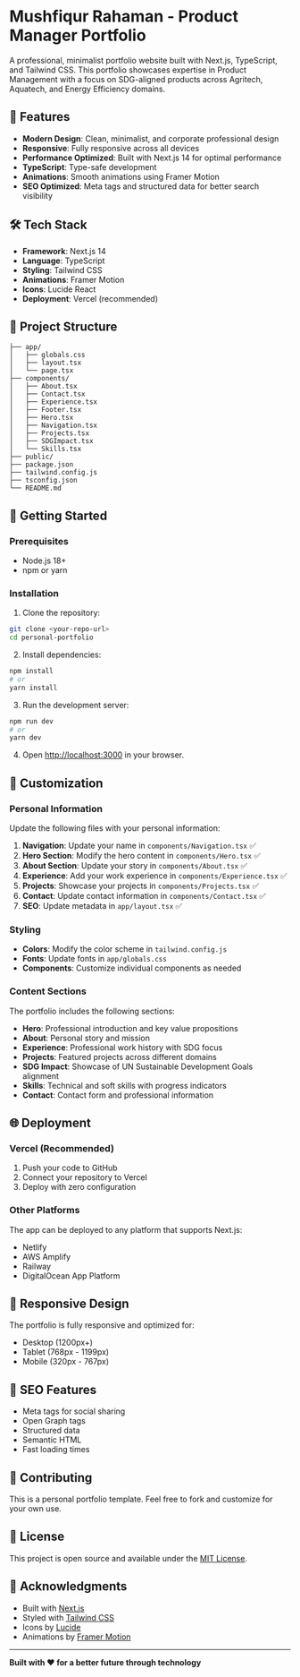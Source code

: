 # Mushfiqur Rahaman - Product Manager Portfolio

A professional, minimalist portfolio website built with Next.js, TypeScript, and Tailwind CSS. This portfolio showcases expertise in Product Management with a focus on SDG-aligned products across Agritech, Aquatech, and Energy Efficiency domains.

## 🚀 Features

- **Modern Design**: Clean, minimalist, and corporate professional design
- **Responsive**: Fully responsive across all devices
- **Performance Optimized**: Built with Next.js 14 for optimal performance
- **TypeScript**: Type-safe development
- **Animations**: Smooth animations using Framer Motion
- **SEO Optimized**: Meta tags and structured data for better search visibility

## 🛠️ Tech Stack

- **Framework**: Next.js 14
- **Language**: TypeScript
- **Styling**: Tailwind CSS
- **Animations**: Framer Motion
- **Icons**: Lucide React
- **Deployment**: Vercel (recommended)

## 📁 Project Structure

```
├── app/
│   ├── globals.css
│   ├── layout.tsx
│   └── page.tsx
├── components/
│   ├── About.tsx
│   ├── Contact.tsx
│   ├── Experience.tsx
│   ├── Footer.tsx
│   ├── Hero.tsx
│   ├── Navigation.tsx
│   ├── Projects.tsx
│   ├── SDGImpact.tsx
│   └── Skills.tsx
├── public/
├── package.json
├── tailwind.config.js
├── tsconfig.json
└── README.md
```

## 🚀 Getting Started

### Prerequisites

- Node.js 18+ 
- npm or yarn

### Installation

1. Clone the repository:
```bash
git clone <your-repo-url>
cd personal-portfolio
```

2. Install dependencies:
```bash
npm install
# or
yarn install
```

3. Run the development server:
```bash
npm run dev
# or
yarn dev
```

4. Open [http://localhost:3000](http://localhost:3000) in your browser.

## 🎨 Customization

### Personal Information

Update the following files with your personal information:

1. **Navigation**: Update your name in `components/Navigation.tsx` ✅
2. **Hero Section**: Modify the hero content in `components/Hero.tsx` ✅
3. **About Section**: Update your story in `components/About.tsx` ✅
4. **Experience**: Add your work experience in `components/Experience.tsx` ✅
5. **Projects**: Showcase your projects in `components/Projects.tsx` ✅
6. **Contact**: Update contact information in `components/Contact.tsx` ✅
7. **SEO**: Update metadata in `app/layout.tsx` ✅

### Styling

- **Colors**: Modify the color scheme in `tailwind.config.js`
- **Fonts**: Update fonts in `app/globals.css`
- **Components**: Customize individual components as needed

### Content Sections

The portfolio includes the following sections:

- **Hero**: Professional introduction and key value propositions
- **About**: Personal story and mission
- **Experience**: Professional work history with SDG focus
- **Projects**: Featured projects across different domains
- **SDG Impact**: Showcase of UN Sustainable Development Goals alignment
- **Skills**: Technical and soft skills with progress indicators
- **Contact**: Contact form and professional information

## 🌐 Deployment

### Vercel (Recommended)

1. Push your code to GitHub
2. Connect your repository to Vercel
3. Deploy with zero configuration

### Other Platforms

The app can be deployed to any platform that supports Next.js:
- Netlify
- AWS Amplify
- Railway
- DigitalOcean App Platform

## 📱 Responsive Design

The portfolio is fully responsive and optimized for:
- Desktop (1200px+)
- Tablet (768px - 1199px)
- Mobile (320px - 767px)

## 🎯 SEO Features

- Meta tags for social sharing
- Open Graph tags
- Structured data
- Semantic HTML
- Fast loading times

## 🤝 Contributing

This is a personal portfolio template. Feel free to fork and customize for your own use.

## 📄 License

This project is open source and available under the [MIT License](LICENSE).

## 🙏 Acknowledgments

- Built with [Next.js](https://nextjs.org/)
- Styled with [Tailwind CSS](https://tailwindcss.com/)
- Icons by [Lucide](https://lucide.dev/)
- Animations by [Framer Motion](https://www.framer.com/motion/)

---

**Built with ❤️ for a better future through technology**
